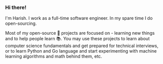### Hi there!

I'm Harish. I work as a full-time software engineer. In my spare time I do open-sourcing.

Most of my open-source 🚀 projects are focused on - learning new things and to help people learn 📚. You may use these projects to learn about computer science fundamentals and get prepared for technical interviews, or to learn Python and Go language and start experimenting with machine learning algorithms and math behind them, etc.

<!--
**shisodeharish/shisodeharish** is a ✨ _special_ ✨ repository because its `README.md` (this file) appears on your GitHub profile.

Here are some ideas to get you started:

- 🔭 I’m currently working on ...
- 🌱 I’m currently learning ...
- 👯 I’m looking to collaborate on ...
- 🤔 I’m looking for help with ...
- 💬 Ask me about ...
- 📫 How to reach me: ...
- 😄 Pronouns: ...
- ⚡ Fun fact: ...
-->
